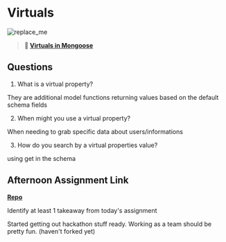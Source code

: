 # Virtuals

![replace_me](https://codeworks.blob.core.windows.net/public/assets/img/illustrations/placeholder.svg)

> **📖 [Virtuals in Mongoose](https://codeworksacademy.com/fs-student-guide/resources/wk5/04-Virtuals)**

## Questions

1. What is a virtual property?

They are additional model functions returning values based on the default schema fields

2. When might you use a virtual property? 

When needing to grab specific data about users/informations

3. How do you search by a virtual properties value?

using get in the schema

## Afternoon Assignment Link

**[Repo](https://github.com/JakeCarp/forum)**

Identify at least 1 takeaway from today's assignment

Started getting out hackathon stuff ready. Working as a team should be pretty fun. (haven't forked yet)